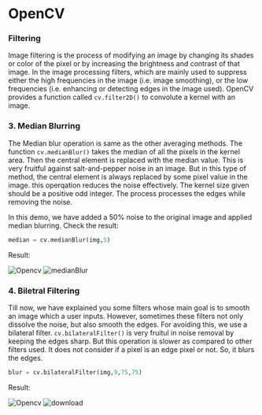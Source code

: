 # OpenCV

### Filtering

Image filtering is the process of modifying an image by changing its shades or color of the pixel or by increasing the brightness and contrast of that image. In the image processing filters, which are mainly used to suppress either the high frequencies in the image (i.e. image smoothing), or the low frequencies (i.e. enhancing or detecting edges in the image used).
OpenCV provides a function called `cv.filter2D()` to convolute a kernel with an image. 

### 3. Median Blurring

The Median blur operation is same as the other averaging methods. The function `cv.medianBlur()` takes the median of all the pixels in the kernel area. Then the central element is replaced with the median value. This is very fruitful against salt-and-pepper noise in an image. But in this type of method, the central element is always replaced by some pixel value in the image. this operqation reduces the noise effectively. The kernel size given should be a positive odd integer. The process processes the edges while removing the noise.


In this demo, we have added a 50% noise to the original image and applied median blurring. Check the result:


```python
median = cv.medianBlur(img,5)
```

Result:

![Opencv](https://user-images.githubusercontent.com/78999231/125387969-512a1000-e3bc-11eb-8a8e-40d680a6ced1.jpeg)
![medianBlur](https://user-images.githubusercontent.com/78999231/125388271-da414700-e3bc-11eb-9ecf-6fa8a918867f.jpg)


### 4. Biletral Filtering

Till now, we have explained you some filters whose main goal is to smooth an image which a user inputs. However, sometimes these filters not only dissolve the noise, but also smooth the edges. For avoiding this, we use a bilateral filter. `cv.bilateralFilter()` is very fruitul in noise removal by keeping the edges sharp. But this operation is slower as compared to other filters used. It does not consider if a pixel is an edge pixel or not. So, it blurs the edges.

```python
blur = cv.bilateralFilter(img,9,75,75)
```

Result:

![Opencv](https://user-images.githubusercontent.com/78999231/125387969-512a1000-e3bc-11eb-8a8e-40d680a6ced1.jpeg)
![download](https://user-images.githubusercontent.com/78999231/125388740-aca8cd80-e3bd-11eb-89b6-2777eeb5099b.png)

